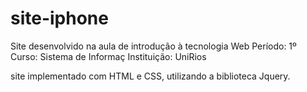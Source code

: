 # site-iphone
Site desenvolvido na aula de introdução à tecnologia Web
Período: 1º
Curso: Sistema de Informaç
Instituição: UniRios

site implementado com HTML e CSS, utilizando a biblioteca Jquery.
